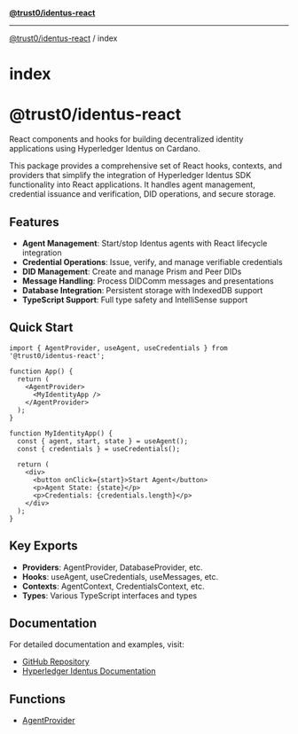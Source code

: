 [**@trust0/identus-react**](../README.md)

***

[@trust0/identus-react](../README.md) / index

# index

# @trust0/identus-react

React components and hooks for building decentralized identity applications using Hyperledger Identus on Cardano.

This package provides a comprehensive set of React hooks, contexts, and providers that simplify the integration
of Hyperledger Identus SDK functionality into React applications. It handles agent management, credential 
issuance and verification, DID operations, and secure storage.

## Features

- **Agent Management**: Start/stop Identus agents with React lifecycle integration
- **Credential Operations**: Issue, verify, and manage verifiable credentials
- **DID Management**: Create and manage Prism and Peer DIDs
- **Message Handling**: Process DIDComm messages and presentations
- **Database Integration**: Persistent storage with IndexedDB support
- **TypeScript Support**: Full type safety and IntelliSense support

## Quick Start

```tsx
import { AgentProvider, useAgent, useCredentials } from '@trust0/identus-react';

function App() {
  return (
    <AgentProvider>
      <MyIdentityApp />
    </AgentProvider>
  );
}

function MyIdentityApp() {
  const { agent, start, state } = useAgent();
  const { credentials } = useCredentials();

  return (
    <div>
      <button onClick={start}>Start Agent</button>
      <p>Agent State: {state}</p>
      <p>Credentials: {credentials.length}</p>
    </div>
  );
}
```

## Key Exports

- **Providers**: AgentProvider, DatabaseProvider, etc.
- **Hooks**: useAgent, useCredentials, useMessages, etc.
- **Contexts**: AgentContext, CredentialsContext, etc.
- **Types**: Various TypeScript interfaces and types

## Documentation

For detailed documentation and examples, visit:
- [GitHub Repository](https://github.com/trust0-project/identus-react)
- [Hyperledger Identus Documentation](https://docs.atalaprism.io/)

## Functions

- [AgentProvider](functions/AgentProvider.md)

